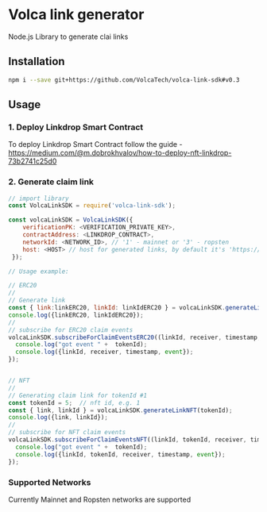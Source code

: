 # Volca link generator
Node.js Library to generate clai links


## Installation
```bash
npm i --save git+https://github.com/VolcaTech/volca-link-sdk#v0.3
```
## Usage
### 1. Deploy Linkdrop Smart Contract
To deploy Linkdrop Smart Contract follow the guide - https://medium.com/@m.dobrokhvalov/how-to-deploy-nft-linkdrop-73b2741c25d0

### 2. Generate claim link
```js
// import library
const VolcaLinkSDK = require('volca-link-sdk');

const volcaLinkSDK = VolcaLinkSDK({
    verificationPK: <VERIFICATION_PRIVATE_KEY>,
    contractAddress: <LINKDROP_CONTRACT>,
    networkId: <NETWORK_ID>, // '1' - mainnet or '3' - ropsten
    host: <HOST> // host for generated links, by default it's 'https://volca.app'
 });

// Usage example:

// ERC20
//
// Generate link
const { link:linkERC20, linkId: linkIdERC20 } = volcaLinkSDK.generateLinkERC20(tokenId);
console.log({linkERC20, linkIdERC20});
//
// subscribe for ERC20 claim events
volcaLinkSDK.subscribeForClaimEventsERC20((linkId, receiver, timestamp, event) => {
  console.log("got event " +  tokenId);
  console.log({linkId, receiver, timestamp, event});
});


// NFT
//
// Generating claim link for tokenId #1
const tokenId = 5;  // nft id, e.g. 1
const { link, linkId } = volcaLinkSDK.generateLinkNFT(tokenId);
console.log({link, linkId});
//
// subscribe for NFT claim events
volcaLinkSDK.subscribeForClaimEventsNFT((linkId, tokenId, receiver, timestamp, event) => {
  console.log("got event " +  tokenId);
  console.log({linkId, tokenId, receiver, timestamp, event});
});


```
### Supported Networks
Currently Mainnet and Ropsten networks are supported

